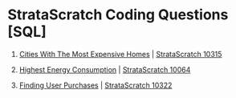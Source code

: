 # StrataScratch Coding Questions [SQL]

1. [Cities With The Most Expensive Homes](10315-cities-with-the-most-expensive-homes.sql) | [StrataScratch 10315](https://platform.stratascratch.com/coding/10315-cities-with-the-most-expensive-homes?code_type=3)

2. [Highest Energy Consumption](10064-highest-energy-consumption.sql) | [StrataScratch 10064](https://platform.stratascratch.com/coding/10064-highest-energy-consumption?code_type=3)

3. [Finding User Purchases](10322-finding-user-purchases.sql) | [StrataScratch 10322](https://platform.stratascratch.com/coding/10322-finding-user-purchases?code_type=3)

[//]: # (4. [Most Sold in Germany]&#40;2118-most-sold-in-germany.sql&#41; | [StrataScratch 2118]&#40;https://platform.stratascratch.com/coding/2118-most-sold-in-germany?code_type=3&#41;)